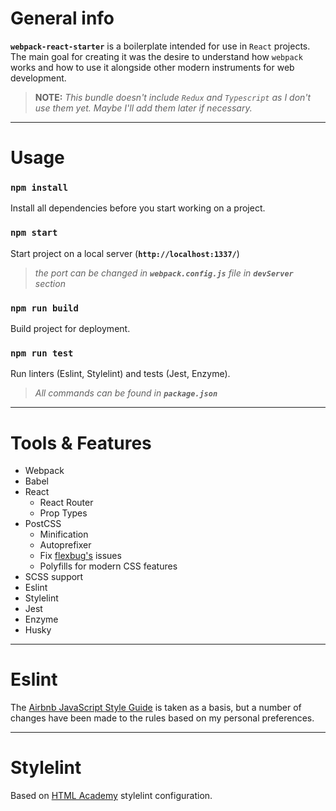 # General info
**`webpack-react-starter`** is a boilerplate intended for use in `React` projects. The main goal for creating it was the desire to understand how `webpack` works and how to use it alongside other modern instruments for web development.

> **NOTE:** *This bundle doesn't include `Redux` and `Typescript` as I don't use them yet. Maybe I'll add them later if necessary.*

***

# Usage
### `npm install`
Install all dependencies before you start working on a project.

### `npm start`
Start project on a local server (**`http://localhost:1337/`**)
> *the port can be changed in **`webpack.config.js`** file in **`devServer`** section*

### `npm run build`
Build project for deployment.

### `npm run test`
Run linters (Eslint, Stylelint) and tests (Jest, Enzyme).

> *All commands can be found in **`package.json`***

***


# Tools & Features
* Webpack
* Babel
* React
  * React Router
  * Prop Types
* PostCSS
  * Minification
  * Autoprefixer
  * Fix [flexbug's](https://github.com/philipwalton/flexbugs) issues
  * Polyfills for modern CSS features
* SCSS support
* Eslint
* Stylelint
* Jest
* Enzyme
* Husky

***

# Eslint
The [Airbnb JavaScript Style Guide](https://github.com/airbnb/javascript) is taken as a basis, but a number of changes have been made to the rules based on my personal preferences.

***

# Stylelint
Based on [HTML Academy](https://github.com/htmlacademy/stylelint-config-htmlacademy) stylelint configuration.
